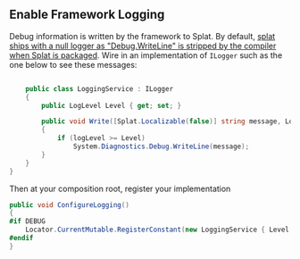 
## Enable Framework Logging

Debug information is written by the framework to Splat. By default, [splat ships with a null logger as "Debug.WriteLine" is stripped by the compiler when Splat is packaged](https://github.com/reactiveui/splat/issues/46). Wire in an implementation of `ILogger` such as the one below to see these messages:

```csharp

    public class LoggingService : ILogger
    {
        public LogLevel Level { get; set; }

        public void Write([Splat.Localizable(false)] string message, LogLevel logLevel)
        {
            if (logLevel >= Level)
                System.Diagnostics.Debug.WriteLine(message);
        }
    }
}
```

Then at your composition root, register your implementation

```csharp
public void ConfigureLogging()
{
#if DEBUG
    Locator.CurrentMutable.RegisterConstant(new LoggingService { Level = LogLevel.Debug }, typeof(ILogger));
#endif
}
```
